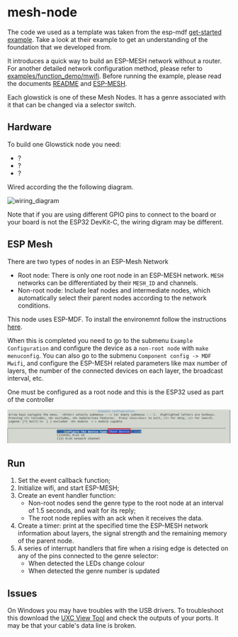# mesh-node
The code we used as a template was taken from the esp-mdf [get-started example](https://github.com/espressif/esp-mdf/tree/master/examples/get-started). Take a look at their example to get an understanding of the foundation that we developed from.

It introduces a quick way to build an ESP-MESH network without a router. For another detailed network configuration method, please refer to [examples/function_demo/mwifi](../function_demo/mwifi/README.md). Before running the example, please read the documents [README](../../README_en.md) and [ESP-MESH](https://docs.espressif.com/projects/esp-idf/en/latest/api-guides/mesh.html).

Each glowstick is one of these Mesh Nodes. It has a genre associated with it that can be changed via a selector switch.

## Hardware

To build one Glowstick node you need:
- ?
- ?
- ?

Wired according the the following diagram.

![wiring_diagram](../pics/wiring-digram.png)

Note that if you are using different GPIO pins to connect to the board or your board is not the ESP32 DevKit-C, the wiring digram may be different.

## ESP Mesh

There are two types of nodes in an ESP-Mesh Network

- Root node: There is only one root node in an ESP-MESH network. `MESH` networks can be differentiated by their `MESH_ID` and channels.
- Non-root node: Include leaf nodes and intermediate nodes, which automatically select their parent nodes according to the network conditions.

This node uses ESP-MDF. To install the environemnt follow the instructions [here](https://docs.espressif.com/projects/esp-mdf/en/latest/get-started/).

When this is completed you need to go to the submenu `Example Configuration` and configure the device as a `non-root node` with `make menuconfig`. You can also go to the submenu `Component config -> MDF Mwifi`, and configure the ESP-MESH related parameters like max number of layers, the number of the connected devices on each layer, the broadcast interval, etc.

One must be configured as a root node and this is the ESP32 used as part of the controller

![config](../pics/config.png)

## Run

1. Set the event callback function; 
2. Initialize wifi, and start ESP-MESH;
3. Create an event handler function:
	- Non-root nodes send the genre type to the root node at an interval of 1.5 seconds, and wait for its reply;
	- The root node replies with an ack when it receives the data.
4. Create a timer: print at the specified time the ESP-MESH network information about layers, the signal strength and the remaining memory of the parent node.
5. A series of interrupt handlers that fire when a rising edge is detected on any of the pins connected to the genre selector:
	- When detected the LEDs change colour
	- When detected the genre number is updated

## Issues

On Windows you may have troubles with the USB drivers. To troubleshoot this download the [UXC View Tool](https://www.silabs.com/community/interface/knowledge-base.entry.html/2006/01/20/cp210x_troubleshooti-Ej23) and check the outputs of your ports. It may be that your cable's data line is broken.





